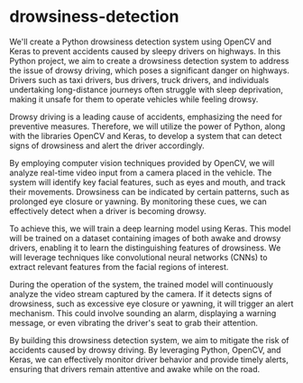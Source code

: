 # drowsiness-detection

We'll create a Python drowsiness detection system using OpenCV and Keras to prevent accidents caused by sleepy drivers on highways. In this Python project, we aim to create a drowsiness detection system to address the issue of drowsy driving, which poses a significant danger on highways. Drivers such as taxi drivers, bus drivers, truck drivers, and individuals undertaking long-distance journeys often struggle with sleep deprivation, making it unsafe for them to operate vehicles while feeling drowsy.

Drowsy driving is a leading cause of accidents, emphasizing the need for preventive measures. Therefore, we will utilize the power of Python, along with the libraries OpenCV and Keras, to develop a system that can detect signs of drowsiness and alert the driver accordingly.

By employing computer vision techniques provided by OpenCV, we will analyze real-time video input from a camera placed in the vehicle. The system will identify key facial features, such as eyes and mouth, and track their movements. Drowsiness can be indicated by certain patterns, such as prolonged eye closure or yawning. By monitoring these cues, we can effectively detect when a driver is becoming drowsy.

To achieve this, we will train a deep learning model using Keras. This model will be trained on a dataset containing images of both awake and drowsy drivers, enabling it to learn the distinguishing features of drowsiness. We will leverage techniques like convolutional neural networks (CNNs) to extract relevant features from the facial regions of interest.

During the operation of the system, the trained model will continuously analyze the video stream captured by the camera. If it detects signs of drowsiness, such as excessive eye closure or yawning, it will trigger an alert mechanism. This could involve sounding an alarm, displaying a warning message, or even vibrating the driver's seat to grab their attention.

By building this drowsiness detection system, we aim to mitigate the risk of accidents caused by drowsy driving. By leveraging Python, OpenCV, and Keras, we can effectively monitor driver behavior and provide timely alerts, ensuring that drivers remain attentive and awake while on the road.
